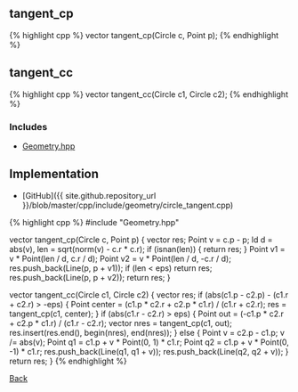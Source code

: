 ## tangent_cp

{% highlight cpp %}
vector<Line> tangent_cp(Circle c, Point p);
{% endhighlight %}

## tangent_cc

{% highlight cpp %}
vector<Line> tangent_cc(Circle c1, Circle c2);
{% endhighlight %}

### Includes

- [Geometry.hpp](Geometry)

## Implementation

- [GitHub]({{ site.github.repository_url }}/blob/master/cpp/include/geometry/circle_tangent.cpp)

{% highlight cpp %}
#include "Geometry.hpp"

vector<Line> tangent_cp(Circle c, Point p) {
  vector<Line> res;
  Point v = c.p - p;
  ld d = abs(v), len = sqrt(norm(v) - c.r * c.r);
  if (isnan(len)) { return res; }
  Point v1 = v * Point(len / d,  c.r / d);
  Point v2 = v * Point(len / d, -c.r / d);
  res.push_back(Line(p, p + v1));
  if (len < eps) return res;
  res.push_back(Line(p, p + v2));
  return res;
}

vector<Line> tangent_cc(Circle c1, Circle c2) {
  vector<Line> res;
  if (abs(c1.p - c2.p) - (c1.r + c2.r) > -eps) {
    Point center = (c1.p * c2.r + c2.p * c1.r) / (c1.r + c2.r);
    res = tangent_cp(c1, center);
  }
  if (abs(c1.r - c2.r) > eps) {
    Point out = (-c1.p * c2.r + c2.p * c1.r) / (c1.r - c2.r);
    vector<Line> nres = tangent_cp(c1, out);
    res.insert(res.end(), begin(nres), end(nres));
  }
  else {
    Point v = c2.p - c1.p;
    v /= abs(v);
    Point q1 = c1.p + v * Point(0,  1) * c1.r;
    Point q2 = c1.p + v * Point(0, -1) * c1.r;
    res.push_back(Line(q1, q1 + v));
    res.push_back(Line(q2, q2 + v));
  }
  return res;
}
{% endhighlight %}

[Back](../..)
